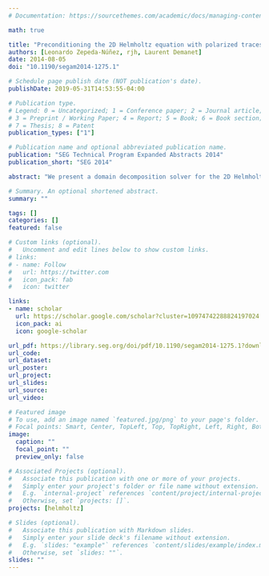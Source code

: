 ```yaml
---
# Documentation: https://sourcethemes.com/academic/docs/managing-content/

math: true

title: "Preconditioning the 2D Helmholtz equation with polarized traces"
authors: [Leonardo Zepeda-Núñez, rjh, Laurent Demanet]
date: 2014-08-05
doi: "10.1190/segam2014-1275.1"

# Schedule page publish date (NOT publication's date).
publishDate: 2019-05-31T14:53:55-04:00

# Publication type.
# Legend: 0 = Uncategorized; 1 = Conference paper; 2 = Journal article;
# 3 = Preprint / Working Paper; 4 = Report; 5 = Book; 6 = Book section;
# 7 = Thesis; 8 = Patent
publication_types: ["1"]

# Publication name and optional abbreviated publication name.
publication: "SEG Technical Program Expanded Abstracts 2014"
publication_short: "SEG 2014"

abstract: "We present a domain decomposition solver for the 2D Helmholtz equation, with a special choice of integral transmission condition that involves polarizing the waves into oneway components. This refinement of the transmission condition is the key to combining local direct solves into an efficient iterative scheme, which can then be deployed in a high-performance computing environment. The method involves an expensive, but embarrassingly parallel precomputation of local Green's functions, and a fast online computation of layer potentials in partitioned low-rank form. The online part has sequential complexity that scales sublinearly with respect to the number of volume unknowns, even in the high-frequency regime. The favorable complexity scaling continues to hold in the context of low-order finite difference schemes for standard community models such as BP and Marmousi2, where convergence occurs in 5 to 10 GMRES iterations."

# Summary. An optional shortened abstract.
summary: ""

tags: []
categories: []
featured: false

# Custom links (optional).
#   Uncomment and edit lines below to show custom links.
# links:
# - name: Follow
#   url: https://twitter.com
#   icon_pack: fab
#   icon: twitter

links:
- name: scholar
  url: https://scholar.google.com/scholar?cluster=10974742288824197024
  icon_pack: ai
  icon: google-scholar

url_pdf: https://library.seg.org/doi/pdf/10.1190/segam2014-1275.1?download=true
url_code:
url_dataset:
url_poster:
url_project:
url_slides:
url_source:
url_video:

# Featured image
# To use, add an image named `featured.jpg/png` to your page's folder. 
# Focal points: Smart, Center, TopLeft, Top, TopRight, Left, Right, BottomLeft, Bottom, BottomRight.
image:
  caption: ""
  focal_point: ""
  preview_only: false

# Associated Projects (optional).
#   Associate this publication with one or more of your projects.
#   Simply enter your project's folder or file name without extension.
#   E.g. `internal-project` references `content/project/internal-project/index.md`.
#   Otherwise, set `projects: []`.
projects: [helmholtz]

# Slides (optional).
#   Associate this publication with Markdown slides.
#   Simply enter your slide deck's filename without extension.
#   E.g. `slides: "example"` references `content/slides/example/index.md`.
#   Otherwise, set `slides: ""`.
slides: ""
---
```

